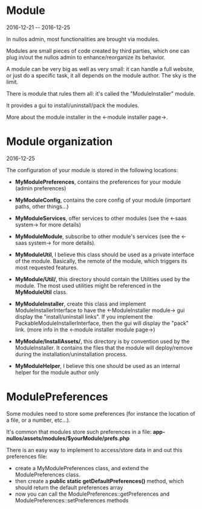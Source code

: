 Module
===================
2016-12-21 -- 2016-12-25

 


In nullos admin, most functionalities are brought via modules.

Modules are small pieces of code created by third parties, which one can plug in/out the nullos admin
to enhance/reorganize its behavior.

A module can be very big as well as very small: it can handle a full website, or just do a specific task,
it all depends on the module author. The sky is the limit.


There is module that rules them all: it's called the "ModuleInstaller" module.

It provides a gui to install/uninstall/pack the modules.

More about the module installer in the <-module installer page->.





Module organization
========================
2016-12-25


The configuration of your module is stored in the following locations:

- **MyModulePreferences**, contains the preferences for your module (admin preferences)
- **MyModuleConfig**, contains the core config of your module (important paths, other things...)
- **MyModuleServices**, offer services to other modules (see the <-saas system-> for more details)
- **MyModuleModule**, subscribe to other module's services (see the <-saas system-> for more details).
- **MyModuleUtil**, I believe this class should be used as a private interface of the module.
            Basically, the remote of the module, which triggers its most requested features.
- **MyModule/Util/**, this directory should contain the Utilities used by the module.
                    The most used utilities might be referenced in the **MyModuleUtil** class.
- **MyModuleInstaller**, create this class and implement ModuleInstallerInterface to have the <-ModuleInstaller module->
                    gui display the "install/uninstall links".
                    If you implement the PackableModuleInstallerInterface, then the gui will display
                    the "pack" link. (more info in the <-module installer module page->)
                    
- **MyModule/InstallAssets/**, this directory is by convention used by the ModuleInstaller.
                    It contains the files that the module will deploy/remove during the 
                    installation/uninstallation process.
                    
- **MyModuleHelper**, I believe this one should be used as an internal helper for the module author only
                    
                    
                    
                   





ModulePreferences
===================

Some modules need to store some preferences (for instance the location of a file, or a number, etc...).

It's common that modules store such preferences in a file: **app-nullos/assets/modules/$yourModule/prefs.php**

There is an easy way to implement to access/store data in and out this preferences file:

- create a MyModulePreferences class, and extend the ModulePreferences class.
- then create a **public static getDefaultPreferences()** method, which should return the default preferences array
- now you can call the ModulePreferences::getPreferences and ModulePreferences::setPreferences methods
    
    





